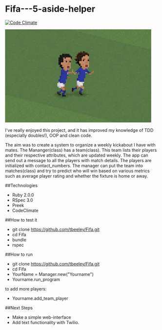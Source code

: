 Fifa---5-aside-helper
====

[![Code Climate](https://codeclimate.com/github/tbeeley/Fifa/badges/gpa.svg)](https://codeclimate.com/github/tbeeley/Fifa)

![Picture](./assets/tardelli1.png)

I've really enjoyed this project, and it has improved my knowledge of TDD (especially doubles!), OOP and clean code. 

The aim was to create a system to organize a weekly kickabout I have with mates. The Mananger(class) has a team(class). This team lists their players and their respective attributes, which are updated weekly. The app can send out a message to all the players with match details. The players are initialized with contact_numbers. The manager can put the team into matches(class) and try to predict who will win based on various metrics such as average player rating and whether the fixture is home or away. 

##Technologies

- Ruby 2.0.0
- RSpec 3.0
- Preek
- CodeClimate 

##How to test it

- git clone https://github.com/tbeeley/Fifa.git
- cd Fifa
- bundle
- rspec

##How to run

- git clone https://github.com/tbeeley/Fifa.git
- cd Fifa
- YourName = Manager.new("Yourname")
- Yourname.run_program

to add more players:
- Yourname.add_team_player

##Next Steps

- Make a simple web-interface
- Add text functionality with Twilio.


